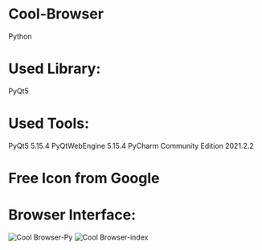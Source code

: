 # Cool-Browser
Python

# Used Library:
PyQt5

# Used Tools:
PyQt5 5.15.4
PyQtWebEngine 5.15.4
PyCharm Community Edition 2021.2.2

# Free Icon from Google

# Browser Interface:
![Cool Browser-Py](https://user-images.githubusercontent.com/81075316/198228229-5e64badd-539e-44f9-ad0c-26b956cf3a53.jpg)
![Cool Browser-index](https://user-images.githubusercontent.com/81075316/198228250-3b4e1a75-b91f-4431-97dd-65f88d6a9777.jpg)



